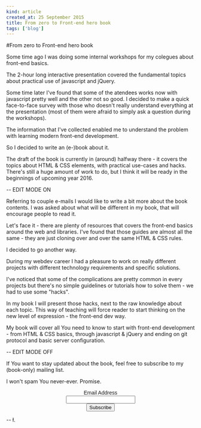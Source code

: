 ```yaml
---
kind: article
created_at: 25 September 2015
title: From zero to Front-end hero book
tags: ['blog']
---
```


#From zero to Front-end hero book

Some time ago I was doing some internal workshops for my colegues about front-end basics. 

The 2-hour long interactive presentation covered the fundamental topics about practical use of javascript and jQuery.

Some time later I've found that some of the atendees works now with javascript pretty well and the other not so good. I decided to make a quick face-to-face survey with those who doesn't really understand everything at the presentation (most of them were afraid to simply ask a question during the workshops). 

The information that I've collected enabled me to understand the problem with learning modern front-end development. 

So I decided to write an (e-)book about it.

The draft of the book is currently in (around) halfway there - it covers the topics about HTML & CSS elements, with practical use-cases and hacks. There's still a huge amount of work to do, but I think it will be ready in the beginnings of upcoming year 2016.

-- EDIT MODE ON

Referring to couple e-mails I would like to write a bit more about the book contents. I was asked about what will be different in my book, that will encourage people to read it.

Let's face it - there are plenty of resources that covers the front-end basics around the web and libraries. I've found that those guides are almost all the same - they are just cloning over and over the same HTML & CSS rules.

I decided to go another way. 

During my webdev career I had a pleasure to work on really different projects with different technology requirements and specific solutions. 

I've noticed that some of the complications are pretty common in every projects but there's no simple guidelines or tutorials how to solve them - we had to use some "hacks". 

In my book I will present those hacks, next to the raw knowledge about each topic. This way of teaching will force reader to start thinking on the new level of expression - the front-end dev way.

My book will cover all You need to know to start with front-end development - from HTML & CSS basics, through javascript & jQuery and ending on git protocol and basic server configuration.

-- EDIT MODE OFF

If You want to stay updated about the book, feel free to subscribe to my (book-only) mailing list.

I won't spam You never-ever. Promise.

<div>
<link href="//cdn-images.mailchimp.com/embedcode/classic-081711.css" rel="stylesheet" type="text/css">
<style type="text/css">
  #mc_embed_signup{background:transparent; clear:both; font:14px Helvetica,Arial,sans-serif; margin:0 auto; width:500px;
    text-align: center;}
    label{text-align: center; width: 100%; display: block;}
    input{text-align: center;}
  #mc_embed_signup .button{margin:0 auto 0 auto; display: block;}
</style>
<div id="mc_embed_signup">
<form action="//lukaszkups.us11.list-manage.com/subscribe/post?u=42e8a73cf788e5282fd0dfe77&amp;id=ef15b8dc5b" method="post" id="mc-embedded-subscribe-form" name="mc-embedded-subscribe-form" class="validate" target="_blank" novalidate>
    <div id="mc_embed_signup_scroll">
  
<div class="mc-field-group">
  <label for="mce-EMAIL">Email Address </label>
  <input type="email" value="" name="EMAIL" class="required email" id="mce-EMAIL">
</div>
<div id="mce-responses" class="clear">
<div class="response" id="mce-error-response" style="display:none"></div>
<div class="response" id="mce-success-response" style="display:none"></div>
</div>    <!-- real people should not fill this in and expect good things - do not remove this or risk form bot signups-->
<div style="position: absolute; left: -5000px;"><input type="text" name="b_42e8a73cf788e5282fd0dfe77_ef15b8dc5b" tabindex="-1" value=""></div>
<div class="clear"><input type="submit" value="Subscribe" name="subscribe" id="mc-embedded-subscribe" class="button"></div>
</div>
</form>
</div>
<script type='text/javascript' src='//s3.amazonaws.com/downloads.mailchimp.com/js/mc-validate.js'></script><script type='text/javascript'>(function($) {window.fnames = new Array(); window.ftypes = new Array();fnames[0]='EMAIL';ftypes[0]='email';fnames[1]='FNAME';ftypes[1]='text';fnames[2]='LNAME';ftypes[2]='text';}(jQuery));var $mcj = jQuery.noConflict(true);</script>
</div>

-- ł.